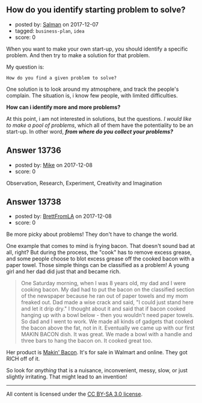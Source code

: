 ## How do you identify starting problem to solve?

- posted by: [Salman](https://stackexchange.com/users/2211885/salman) on 2017-12-07
- tagged: `business-plan`, `idea`
- score: 0

When you want to make your own start-up, you should identify a specific problem. And then try to make a solution for that problem.

My question is:

    How do you find a given problem to solve?

One solution is to look around my atmosphere, and track the people's complain. The situation is, i know few people, with limited difficulties. 

**How can i identify more and more problems?**

At this point, i am not interested in solutions, but the questions. *I would like to make a pool of problems*, which all of them have the potentiality to be an start-up. In other word, ***from where do you collect your problems?***


## Answer 13736

- posted by: [Mike](https://stackexchange.com/users/4546119/mike) on 2017-12-08
- score: 0

Observation, Research, Experiment, Creativity and Imagination


## Answer 13738

- posted by: [BrettFromLA](https://stackexchange.com/users/2813127/brettfromla) on 2017-12-08
- score: 0

<p>Be more picky about problems! They don't have to change the world.</p>

<p>One example that comes to mind is frying bacon. That doesn't sound bad at all, right? But during the process, the "cook" has to remove excess grease, and some people choose to blot excess grease off the cooked bacon with a paper towel. Those simple things can be classified as a problem! A young girl and her dad did just that and became rich.</p>

<blockquote>
  <p>One Saturday morning, when I was 8 years old, my dad and I were cooking bacon. My dad had to put the bacon on the classified section of the newspaper because he ran out of paper towels and my mom freaked out. Dad made a wise crack and said, "I could just stand here and let it drip dry." I thought about it and said that if bacon cooked hanging up with a bowl below - then you wouldn't need paper towels.  So dad and I went to work. We made all kinds of gadgets that cooked the bacon above the fat, not in it. Eventually we came up with our first MAKIN BACON dish. It was great. We made a bowl with a handle and three bars to hang the bacon on. It cooked great too.</p>
</blockquote>

<p>Her product is <a href="https://www.makinbacon.com/index.php" rel="nofollow noreferrer">Makin' Bacon</a>. It's for sale in Walmart and online. They got RICH off of it.</p>

<p>So look for <em>anything</em> that is a nuisance, inconvenient, messy, slow, or just slightly irritating. That might lead to an invention!</p>




---

All content is licensed under the [CC BY-SA 3.0 license](https://creativecommons.org/licenses/by-sa/3.0/).
